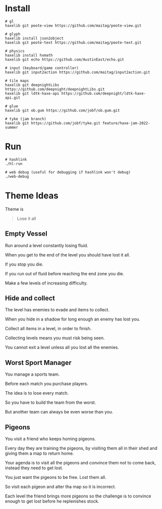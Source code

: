 
# Install

```shell
# gl
haxelib git peote-view https://github.com/maitag/peote-view.git

# glyph
haxelib install json2object
haxelib git peote-text https://github.com/maitag/peote-text.git

# physics
haxelib install hxmath
haxelib git echo https://github.com/AustinEast/echo.git

# input (keyboard/game controller)
haxelib git input2action https://github.com/maitag/input2action.git

# tile maps
haxelib git deepnightLibs https://github.com/deepnight/deepnightLibs.git
haxelib git ldtk-haxe-api https://github.com/deepnight/ldtk-haxe-api.git

# glue
haxelib git ob.gum https://github.com/jobf/ob.gum.git

# tyke (jam branch)
haxelib git https://github.com/jobf/tyke.git feature/haxe-jam-2022-summer
```

# Run

```shell
# hashlink
./hl-run

# web debug (useful for debugging if hashlink won't debug)
./web-debug
```

# Theme Ideas

Theme is 
> Lose it all

## Empty Vessel

Run around a level constantly losing fluid.

When you get to the end of the level you should have lost it all.

If you stop you die.

If you run out of fluid before reaching the end zone you die.

Make a few levels of increasing difficulty.

## Hide and collect

The level has enemies to evade and items to collect.

When you hide in a shadow for long enough an enemy has lost you.

Collect all items in a level, in order to finish.

Collecting levels means you must risk being seen.

You cannot exit a level unless all you lost all the enemies.

## Worst Sport Manager

You manage a sports team.

Before each match you purchase players.

The idea is to lose every match.

So you have to build the team from the worst.

But another team can always be even worse than you.

## Pigeons

You visit a friend who keeps homing pigeons.

Every day they are training the pigeons, by visiting them all in their shed and giving them a map to return home.

Your agenda is to visit all the pigeons and convince them not to come back, instead they need to get lost.

You just want the pigeons to be free. Lost them all.

So visit each pigeon and alter tha map so it is incorrect.

Each level the friend brings more pigeons so the challenge is to convince enough to get lost before he replenishes stock.


